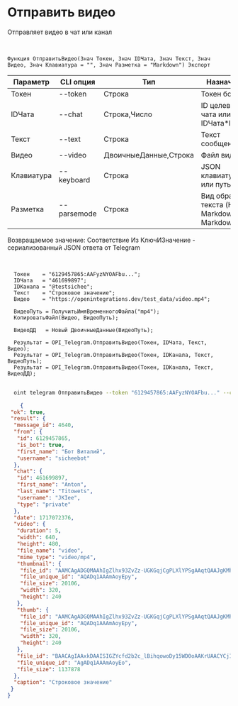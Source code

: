 ﻿---
sidebar_position: 3
---

# Отправить видео
 Отправляет видео в чат или канал


<br/>


`Функция ОтправитьВидео(Знач Токен, Знач IDЧата, Знач Текст, Знач Видео, Знач Клавиатура = "", Знач Разметка = "Markdown") Экспорт`

  | Параметр | CLI опция | Тип | Назначение |
  |-|-|-|-|
  | Токен | --token | Строка | Токен бота |
  | IDЧата | --chat | Строка,Число | ID целевого чата или IDЧата*IDТемы |
  | Текст | --text | Строка | Текст сообщения |
  | Видео | --video | ДвоичныеДанные,Строка | Файл видео |
  | Клавиатура | --keyboard | Строка | JSON клавиатуры или путь к .json |
  | Разметка | --parsemode | Строка | Вид обработки текста (HTML, Markdown, MarkdownV2) |

  
  Возвращаемое значение:   Соответствие Из КлючИЗначение - сериализованный JSON ответа от Telegram

<br/>




```bsl title="Пример кода"
  Токен    = "6129457865:AAFyzNYOAFbu...";
  IDЧата   = "461699897";
  IDКанала = "@testsichee";
  Текст    = "Строковое значение";
  Видео    = "https://openintegrations.dev/test_data/video.mp4";
  
  ВидеоПуть = ПолучитьИмяВременногоФайла("mp4");
  КопироватьФайл(Видео, ВидеоПуть);
  
  ВидеоДД   = Новый ДвоичныеДанные(ВидеоПуть);
  
  Результат = OPI_Telegram.ОтправитьВидео(Токен, IDЧата, Текст, Видео);
  Результат = OPI_Telegram.ОтправитьВидео(Токен, IDКанала, Текст, ВидеоПуть);
  Результат = OPI_Telegram.ОтправитьВидео(Токен, IDКанала, Текст, ВидеоДД);
```
	


```sh title="Пример команды CLI"
    
  oint telegram ОтправитьВидео --token "6129457865:AAFyzNYOAFbu..." --chat "461699897" --text "Строковое значение" --video "https://openintegrations.dev/test_data/video.mp4" --keyboard %keyboard% --parsemode %parsemode%

```

```json title="Результат"
    {
 "ok": true,
 "result": {
  "message_id": 4640,
  "from": {
   "id": 6129457865,
   "is_bot": true,
   "first_name": "Бот Виталий",
   "username": "sicheebot"
  },
  "chat": {
   "id": 461699897,
   "first_name": "Anton",
   "last_name": "Titowets",
   "username": "JKIee",
   "type": "private"
  },
  "date": 1717072376,
  "video": {
   "duration": 5,
   "width": 640,
   "height": 480,
   "file_name": "video",
   "mime_type": "video/mp4",
   "thumbnail": {
    "file_id": "AAMCAgADGQMAAhIgZlhx93ZvZz-UGKGqjCgPLXlYPSgAAqtQAAJgKMhKHu6gl3VqCfoBAAdtAAM1BA",
    "file_unique_id": "AQADq1AAAmAoyEpy",
    "file_size": 20106,
    "width": 320,
    "height": 240
   },
   "thumb": {
    "file_id": "AAMCAgADGQMAAhIgZlhx93ZvZz-UGKGqjCgPLXlYPSgAAqtQAAJgKMhKHu6gl3VqCfoBAAdtAAM1BA",
    "file_unique_id": "AQADq1AAAmAoyEpy",
    "file_size": 20106,
    "width": 320,
    "height": 240
   },
   "file_id": "BAACAgIAAxkDAAISIGZYcfd2b2c_lBihqowoDy15WD0oAAKrUAACYCjISh7uoJd1agn6NQQ",
   "file_unique_id": "AgADq1AAAmAoyEo",
   "file_size": 1137878
  },
  "caption": "Строковое значение"
 }
}
```
